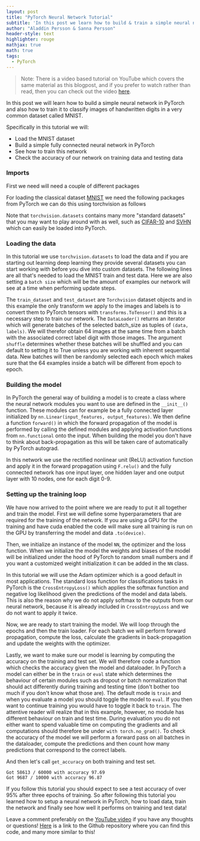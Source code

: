 ```yaml
---
layout: post
title: "PyTorch Neural Network Tutorial"
subtitle: 'In this post we learn how to build & train a simple neural network in PyTorch'
author: "Aladdin Persson & Sanna Persson"
header-style: text
highlighter: rouge
mathjax: true
math: true
tags:
  - PyTorch
---
```


> Note: There is a video based tutorial on YouTube which covers the same material as this blogpost, and if you prefer to watch rather than read, then you can check out the video [here](https://www.youtube.com/watch?v=Jy4wM2X21u0).

In this post we will learn how to build a simple neural network in PyTorch and also how to train it
to classify images of handwritten digits in a very common dataset called MNIST.

Specifically in this tutorial we will:
* Load the  MNIST dataset
* Build a simple fully connected neural network in PyTorch
* See how to train this network
* Check the accuracy of our network on training data and testing data

### Imports
First we need will need a couple of different packages

<script src="https://gist.github.com/58fddaa31ca840acec525e05de0da741.js"> </script>

For loading the classical dataset [MNIST](https://pytorch.org/docs/stable/torchvision/datasets.html#mnist) we need the following packages
from PyTorch we can do this using torchvision as follows

<script src="https://gist.github.com/006db2cd57571d14ad786340084840ec.js"> </script>

Note that `torchvision.datasets` contains many more "standard datasets" that you may want to play
around with as well,
such as [CIFAR-10](https://pytorch.org/docs/stable/torchvision/datasets.html#cifar) and [SVHN](https://pytorch.org/docs/stable/torchvision/datasets.html#svhn) which can easily be loaded into PyTorch.  

### Loading the data
In this tutorial we use `torchvision.datasets` to load the data and if you are starting out learning deep
learning they provide several datasets you can start working with before you dive into 
custom datasets. The following lines are all that's needed to load the MNIST train and test data. Here we are also setting a `batch size` which will be the amount of examples our network will see at a time when performing update steps.


<script src="https://gist.github.com/02e6e466c1a693c45ab5d85d93f15e34.js"> </script>


The `train_dataset` and `test_dataset` are `Torchvision` dataset objects and in this example the only transform we apply to the images and labels is to convert them to PyTorch tensors with `transforms.ToTensor()` and this is a necessary step to train our network. The `DataLoader()` returns an iterator which will generate batches of the selected batch_size as tuples of `(data, labels)`. We will therefor obtain 64 images at the same time from a batch with the associated correct label digit with those images. The argument `shuffle` determines whether these batches will be shuffled and you can default to setting it to True unless you are working with inherent sequential data. New batches will then be randomly selected each epoch which makes sure that the 64 examples inside a batch will be different from epoch to epoch.

### Building the model
In PyTorch the general way of building a model is to create a class where the neural network modules you want to use
are defined in the `__init__()` function. These modules can for example be a fully connected layer initialized by 
`nn.Linear(input_features, output_features)`. We then define a function `forward()` in which the forward
propagation of the model is performed by calling the defined modules and applying activation functions from `nn.functional` onto the input. When building the model you don't have to think about back-propagation as 
this will be taken care of automatically by PyTorch autograd.


<script src="https://gist.github.com/f4964bf51bcedce288defae4652ae4fc.js"> </script>


In this network we use the rectified nonlinear unit (ReLU) activation function and apply it in the forward propagation using ```F.relu()``` and the fully connected network has one input layer, one hidden layer and one output layer with 10 nodes, one for each digit 0-9.

### Setting up the training loop
We have now arrived to the point where we are ready to put it all together and
train the model. First we will define some hyperparameters that are required
for the training of the network. If you are using a GPU for the training and have 
cuda enabled the code will make sure all training is run on the GPU by 
transferring the model and data `.to(device)`.


<script src="https://gist.github.com/f5e14ec24d3b04da628b3356a7c878e2.js"> </script>


Then, we initialize an instance of the model `NN`, the optimizer and the loss function.
When we initialize the model the weights and biases of the model will be initialized
under the hood of PyTorch to random small numbers and if you want a customized weight 
initialization it can be added in the `NN` class. 

In this tutorial we will use the Adam optimizer which is a good default in most applications.
The standard loss function for classifications tasks in PyTorch is the `CrossEntropyLoss()`
which applies the softmax function and negative log likelihood given the predictions
of the model and data labels. This is also the reason why we do not apply softmax to the outputs from our neural network, because it is already included in `CrossEntropyLoss` and we do not want to apply it twice.


<script src="https://gist.github.com/53f5890be03ba3bade02d432ad878865.js"> </script>


Now, we are ready to start training the model. We will loop through the epochs
and then the train loader. For each batch we will perform forward propagation, 
compute the loss, calculate the gradients in back-propagation and update the weights
with the optimizer. 


<script src="https://gist.github.com/6039b83bb56aea5dfe9c2b7044a5fb24.js"> </script>


Lastly, we want to make sure our model is learning by computing the accuracy on
the training and test set. We will therefore code a function which checks the
accuracy given the model and dataloader. In PyTorch a model can either be in the
`train` or `eval` state which determines the behaviour of certain modules such as dropout
or batch normalization that should act differently during training and testing time (don't bother too much if you don't know what those are). 
The default mode is `train` and when you evaluate a model you should toggle the model to
`eval`. If you then want to continue training you would have to toggle it back to `train`.
The attentive reader will realize that in this example, however, no module has different
behaviour on train and test time. During evaluation you do not either want to spend
valuable time on computing the gradients and all computations should therefore be
under `with torch.no_grad()`. To check the accuracy of the model we will perform 
a forward pass on all batches in the dataloader, compute the predictions and then 
count how many predictions that correspond to the correct labels. 

<script src="https://gist.github.com/7844a811f7659783f9763eb6870c6642.js"> </script>

And then let's call `get_accuracy` on both training and test set.

<script src="https://gist.github.com/808836ea39d790e1e6bdea2cb0573ea2.js"> </script>

    Got 58613 / 60000 with accuracy 97.69
    Got 9687 / 10000 with accuracy 96.87
    

If you follow this tutorial you should expect to see a test accuracy of over 95% after three epochs of training. So after following this tutorial you learned how to setup a neural network in PyTorch, how to load data, train the network and finally see how well it performs on training and test data! 

Leave a comment preferably on the [YouTube video](https://www.youtube.com/watch?v=Jy4wM2X21u0) if you have any thoughts or questions! [Here](https://github.com/AladdinPersson/machine-learning-collection) is a link to the Github repository where you can find this code, and many more similar to this!